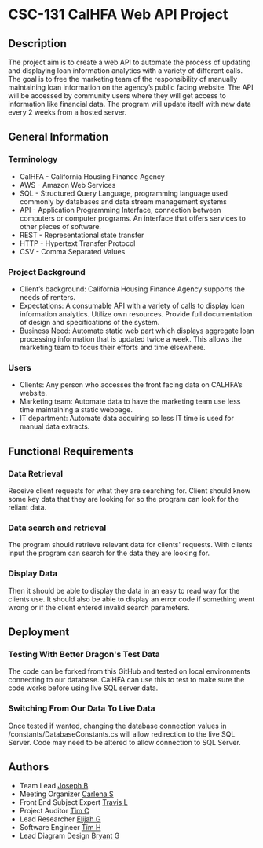 # CSC-131 CalHFA Web API Project

 

## Description

The project aim is to create a web API to automate the process of updating and displaying loan information analytics with a variety of different calls. The goal is to free the marketing team of the responsibility of manually maintaining loan information on the agency’s public facing website. The API will be accessed by community users where they will get access to information like financial data. The program will update itself with new data every 2 weeks from a hosted server.

## General Information

### Terminology

* CalHFA - California Housing Finance Agency
* AWS - Amazon Web Services
* SQL - Structured Query Language, programming language used commonly by databases and data stream management systems
* API - Application Programming Interface, connection between computers or computer programs. An interface that offers services to other pieces of software.
* REST - Representational state transfer
* HTTP - Hypertext Transfer Protocol
* CSV - Comma Separated Values

### Project Background

* Client’s background: California Housing Finance Agency supports the needs of renters.
* Expectations: A consumable API with a variety of calls to display loan information analytics. Utilize own resources. Provide full documentation of design and specifications of the system. 
* Business Need: Automate static web part which displays aggregate loan processing information that is updated twice a week. This allows the marketing team to focus their efforts and time elsewhere. 


### Users

* Clients: Any person who accesses the front facing data on CALHFA’s website.
* Marketing team: Automate data to have the marketing team use less time maintaining a static webpage.
* IT department: Automate data acquiring so less IT time is used for manual data extracts.

## Functional Requirements

### Data Retrieval 
Receive client requests for what they are searching for.
Client should know some key data that they are looking for so the program can look for the reliant data.
		
### Data search and retrieval
The program should retrieve relevant data for clients' requests.
With clients input the program can search for the data they are looking for.

### Display Data
Then it should be able to display the data in an easy to read way for the clients use.
It should also be able to display an error code if something went wrong or if the client entered invalid search parameters.

## Deployment

### Testing With Better Dragon's Test Data
The code can be forked from this GitHub and tested on local environments connecting to our database. CalHFA can use this to test to make sure the code works before using live SQL server data.

### Switching From Our Data To Live Data
Once tested if wanted, changing the database connection values in /constants/DatabaseConstants.cs will allow redirection to the live SQL Server. Code may need to be altered to allow connection to SQL Server.


## Authors

* Team Lead [Joseph B](https://github.com/Joemeister52)
* Meeting Organizer [Carlena S](https://github.com/carlenacodes)
* Front End Subject Expert [Travis L](https://github.com/TravisLaMothe)
* Project Auditor [Tim C](https://github.com/Timmay21)
* Lead Researcher [Elijah G](https://github.com/elijahg731)
* Software Engineer [Tim H](https://github.com/thuang0)
* Lead Diagram Design [Bryant G](https://github.com/Bryant89)
